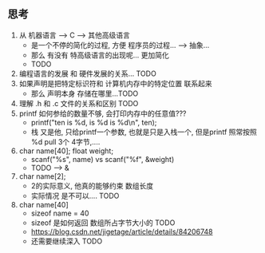 ## 思考
1. 从 机器语言 --> C --> 其他高级语言
    - 是一个不停的简化的过程, 方便 程序员的过程...  --> 抽象...
    - 那么 有没有 特高级语言的出现呢... 更加简化
    - TODO
2. 编程语言的发展 和 硬件发展的关系... TODO
3. 如果声明是把特定标识符和 计算机内存中的特定位置 联系起来
   - 那么 声明本身 存储在哪里...TODO
4. 理解 .h 和 .c 文件的关系和区别 TODO
5. printf 如何参给的数量不够, 会打印内存中的任意值???
   - printf("ten is %d, is %d is %d\n", ten);
   - 栈 又是他, 只给printf一个参数, 也就是只是入栈一个, 但是printf 照常按照 %d pull 3个 4字节,....
6. char name[40]; float weight;
   - scanf("%s", name) vs scanf("%f", &weight)
   - TODO --> &
7. char name[2];
   - 2的实际意义, 他真的能够约束 数组长度
   - 实际情况 是不可以.... TODO
8. char name[40]
   - sizeof name = 40
   - sizeof 是如何返回 数组所占字节大小的 TODO
   - https://blog.csdn.net/jigetage/article/details/84206748
   - 还需要继续深入 TODO
